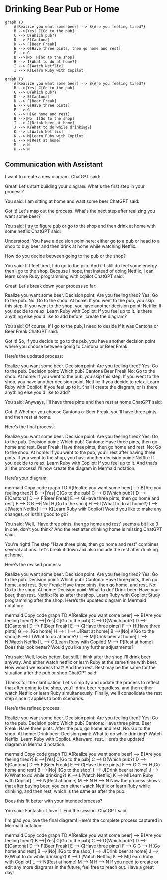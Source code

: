# Drinking Bear Pub or Home

```Mermaid
graph TD
    A[Realize you want some beer] --> B{Are you feeling tired?}
    B -->|Yes| C[Go to the pub]
    C --> D{Which pub?}
    D --> E[Cantona]
    D --> F[Beer Freak]
    E --> G[Have three pints, then go home and rest]
    F --> G
    B -->|No| H[Go to the shop]
    H --> I{What to do at home?}
    I --> J[Watch Netflix]
    I --> K[Learn Ruby with Copilot]

```

```Mermaid
graph TD
    A[Realize you want some beer] --> B{Are you feeling tired?}
    B -->|Yes| C[Go to the pub]
    C --> D{Which pub?}
    D --> E[Cantona]
    D --> F[Beer Freak]
    E --> G[Have three pints]
    F --> G
    G --> H[Go home and rest]
    B -->|No| I[Go to the shop]
    I --> J[Drink beer at home]
    J --> K{What to do while drinking?}
    K --> L[Watch Netflix]
    K --> M[Learn Ruby with Copilot]
    L --> N[Rest at home]
    M --> N
    H --> N

```

## Communication with Assistant

I want to create a new diagram.
ChatGPT said:

Great! Let's start building your diagram. What's the first step in your process?

You said:
I am sitting at home and want some beer
ChatGPT said:

Got it! Let's map out the process. What's the next step after realizing you want some beer?

You said:
I try to figure pub or go to the shop and then drink at home with some netflix
ChatGPT said:

Understood! You have a decision point here: either go to a pub or head to a shop to buy beer and then drink at home while watching Netflix.

How do you decide between going to the pub or the shop?

You said:
If I feel tired, I do go to the pub. And if I still do feel some energy then I go to the shop. Because I hope, that instead of doing Netflix, I can  learn some Ruby programming with copilot
ChatGPT said:

Great! Let's break down your process so far:

Realize you want some beer.
Decision point: Are you feeling tired?
Yes: Go to the pub.
No: Go to the shop.
At home:
If you went to the pub, you skip this step.
If you went to the shop, you have another decision point:
Netflix: If you decide to relax.
Learn Ruby with Copilot: If you feel up to it.
Is there anything else you'd like to add before I create the diagram?

You said:
Of course, if I go to the pub, I need to deside if it was Cantona or Beer Freak
ChatGPT said:

Got it! So, if you decide to go to the pub, you have another decision point where you choose between going to Cantona or Beer Freak.

Here’s the updated process:

Realize you want some beer.
Decision point: Are you feeling tired?
Yes: Go to the pub.
Decision point: Which pub?
Cantona
Beer Freak
No: Go to the shop.
At home:
If you went to the pub, you skip this step.
If you went to the shop, you have another decision point:
Netflix: If you decide to relax.
Learn Ruby with Copilot: If you feel up to it.
Shall I create the diagram, or is there anything else you'd like to add?

You said:
Anyways, I'll have three pints and then rest at home
ChatGPT said:

Got it! Whether you choose Cantona or Beer Freak, you'll have three pints and then rest at home.

Here’s the final process:

Realize you want some beer.
Decision point: Are you feeling tired?
Yes: Go to the pub.
Decision point: Which pub?
Cantona: Have three pints, then go home and rest.
Beer Freak: Have three pints, then go home and rest.
No: Go to the shop.
At home:
If you went to the pub, you'll rest after having three pints.
If you went to the shop, you have another decision point:
Netflix: If you decide to relax.
Learn Ruby with Copilot: If you feel up to it.
And that’s all the process! I'll now create the diagram in Mermaid notation.

Here’s your diagram:

mermaid
Copy code
graph TD
    A[Realize you want some beer] --> B{Are you feeling tired?}
    B -->|Yes| C[Go to the pub]
    C --> D{Which pub?}
    D --> E[Cantona]
    D --> F[Beer Freak]
    E --> G[Have three pints, then go home and rest]
    F --> G
    B -->|No| H[Go to the shop]
    H --> I{What to do at home?}
    I --> J[Watch Netflix]
    I --> K[Learn Ruby with Copilot]
Would you like to make any changes, or is this good to go?

You said:
Well, 'Have three pints, then go home and rest' seems a bit like 3 in one, don't you think? And the rest after drinking home is missing
ChatGPT said:

You're right! The step "Have three pints, then go home and rest" combines several actions. Let's break it down and also include the rest after drinking at home.

Here’s the revised process:

Realize you want some beer.
Decision point: Are you feeling tired?
Yes: Go to the pub.
Decision point: Which pub?
Cantona: Have three pints, then go home, and rest.
Beer Freak: Have three pints, then go home, and rest.
No: Go to the shop.
At home:
Decision point: What to do?
Drink beer: Have your beer, then rest.
Netflix: Relax after the shop.
Learn Ruby with Copilot: Study programming after the shop.
Here’s the updated diagram in Mermaid notation:

mermaid
Copy code
graph TD
    A[Realize you want some beer] --> B{Are you feeling tired?}
    B -->|Yes| C[Go to the pub]
    C --> D{Which pub?}
    D --> E[Cantona]
    D --> F[Beer Freak]
    E --> G[Have three pints]
    F --> H[Have three pints]
    G --> I[Go home]
    H --> I
    I --> J[Rest at home]
    B -->|No| K[Go to the shop]
    K --> L{What to do at home?}
    L --> M[Drink beer at home]
    L --> N[Watch Netflix]
    L --> O[Learn Ruby with Copilot]
    M --> P[Rest at home]
Does this look better? Would you like any further adjustments?

You said:
Well, looks better, but still. I think after the shop I'll drink beer anyway. And either watch netflix or learn Ruby at the same time with beer. How would we express that? And then rest. Rest may be the same for the situation after the pub or shop
ChatGPT said:

Thanks for the clarification! Let's simplify and update the process to reflect that after going to the shop, you'll drink beer regardless, and then either watch Netflix or learn Ruby simultaneously. Finally, we'll consolidate the rest step since it applies to both scenarios.

Here’s the refined process:

Realize you want some beer.
Decision point: Are you feeling tired?
Yes: Go to the pub.
Decision point: Which pub?
Cantona: Have three pints.
Beer Freak: Have three pints.
After the pub, go home and rest.
No: Go to the shop.
At home:
Drink beer.
Decision point: What to do while drinking?
Watch Netflix.
Learn Ruby with Copilot.
Afterward, rest.
Here’s the updated diagram in Mermaid notation:

mermaid
Copy code
graph TD
    A[Realize you want some beer] --> B{Are you feeling tired?}
    B -->|Yes| C[Go to the pub]
    C --> D{Which pub?}
    D --> E[Cantona]
    D --> F[Beer Freak]
    E --> G[Have three pints]
    F --> G
    G --> H[Go home and rest]
    B -->|No| I[Go to the shop]
    I --> J[Drink beer at home]
    J --> K{What to do while drinking?}
    K --> L[Watch Netflix]
    K --> M[Learn Ruby with Copilot]
    L --> N[Rest at home]
    M --> N
    H --> N
Now the process shows that after buying beer, you can either watch Netflix or learn Ruby while drinking, and then rest, which is the same as after the pub.

Does this fit better with your intended process?

You said:
Fantastic. I love it. End the session.
ChatGPT said:

I'm glad you love the final diagram! Here's the complete process captured in Mermaid notation:

mermaid
Copy code
graph TD
    A[Realize you want some beer] --> B{Are you feeling tired?}
    B -->|Yes| C[Go to the pub]
    C --> D{Which pub?}
    D --> E[Cantona]
    D --> F[Beer Freak]
    E --> G[Have three pints]
    F --> G
    G --> H[Go home and rest]
    B -->|No| I[Go to the shop]
    I --> J[Drink beer at home]
    J --> K{What to do while drinking?}
    K --> L[Watch Netflix]
    K --> M[Learn Ruby with Copilot]
    L --> N[Rest at home]
    M --> N
    H --> N
If you need to create or edit any more diagrams in the future, feel free to reach out. Have a great day!